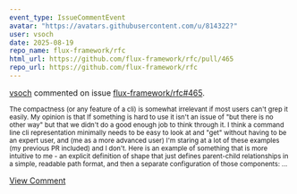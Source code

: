 ```yaml
---
event_type: IssueCommentEvent
avatar: "https://avatars.githubusercontent.com/u/814322?"
user: vsoch
date: 2025-08-19
repo_name: flux-framework/rfc
html_url: https://github.com/flux-framework/rfc/pull/465
repo_url: https://github.com/flux-framework/rfc
---
```


<a href='https://github.com/vsoch' target='_blank'>vsoch</a> commented on issue <a href='https://github.com/flux-framework/rfc/pull/465' target='_blank'>flux-framework/rfc#465</a>.

<small>The compactness (or any feature of a cli) is somewhat irrelevant if most users can't grep it easily. My opinion is that If something is hard to use it isn't an issue of "but there is no other way" but that we didn't do a good enough job to think through it.  I think a command line cli representation minimally needs to be easy to look at and "get" without having to be an expert user, and (me as a more advanced user) I'm staring at a lot of these examples (my previous PR included) and I don't.  Here is an example of something that is more intuitive to me - an explicit definition of shape that just defines parent-child relationships in a simple, readable path format, and then a separate configuration of those components:...</small>

<a href='https://github.com/flux-framework/rfc/pull/465' target='_blank'>View Comment</a>